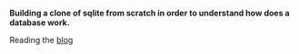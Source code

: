 **Building a clone of sqlite from scratch in order to understand how does a database work.**


Reading the [blog](https://cstack.github.io/db_tutorial/)
